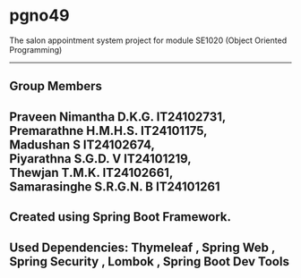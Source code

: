 # pgno49
The salon appointment system project for module SE1020 (Object Oriented Programming) 


-----------------------
Group Members
-----------------------
Praveen Nimantha D.K.G.  	IT24102731, 
Premarathne H.M.H.S. 	    IT24101175,  
Madushan S		            IT24102674,  
Piyarathna S.G.D. V 	    IT24101219,  
Thewjan T.M.K.  		      IT24102661,  
Samarasinghe S.R.G.N. B 	IT24101261
------------------------


Created using Spring Boot Framework. 
-------------------------
Used Dependencies: 
Thymeleaf
, Spring Web
, Spring Security
, Lombok
, Spring Boot Dev Tools
-------------------------

